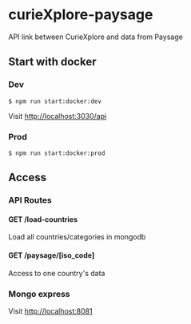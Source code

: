 # curieXplore-paysage

API link between CurieXplore and data from Paysage

## Start with docker

### Dev
```
$ npm run start:docker:dev 
```
Visit [http://localhost:3030/api](http://localhost:3000)

### Prod
```
$ npm run start:docker:prod 
```

## Access
### API Routes
#### GET /load-countries
Load all countries/categories in mongodb

#### GET /paysage/[iso_code]
Access to one country's data

### Mongo express
Visit [http://localhost:8081](http://localhost:8081)